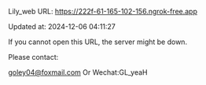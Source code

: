 Lily_web URL: https://222f-61-165-102-156.ngrok-free.app

Updated at: 2024-12-06 04:11:27

If you cannot open this URL, the server might be down.

Please contact: 

goley04@foxmail.com Or Wechat:GL_yeaH